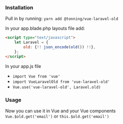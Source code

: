 ### Installation
Pull in by running: `yarn add @tonning/vue-laravel-old`

In your app.blade.php layouts file add:
```html
<script type="text/javascript">
    let Laravel = {
        old: {!! json_encode(old()) !!},
    };
</script>
```

In your app.js file
* `import Vue from 'vue'`  
* `import VueLaravelOld from 'vue-laravel-old'` 
* `Vue.use('vue-laravel-old', Laravel.old)`  


### Usage
Now you can use it in Vue and your Vue components  
`Vue.$old.get('email')` or `this.$old.get('email')`

